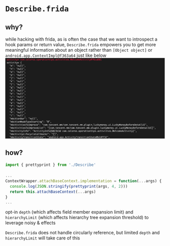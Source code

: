 # `Describe.frida`

## why?

while hacking with frida, as is often the case that we want to introspect a hook params or return value,
`Describe.frida` empowers you to get more meaningful information about an object rather than `[Object object]` or `android.app.ContextImpl@f363a64`
just like below
![Comparation](./art/sample.png)

## how?

```typescript
import { prettyprint } from './Describe'

...
ContextWrapper.attachBaseContext.implementation = function(...args) {
  console.log(JSON.stringify(prettyprint(args, 4, 2)))
  return this.attachBaseContext(...args)
}
...

```

opt-in `depth` (which affects field member expansion limit) and `hierarchyLimit` (which affects hierarchy tree expansion threshold) to leverage noisy & effects

`Describe.frida` does not handle circularly reference, but limited `depth` and `hierarchyLimit` will take care of this
